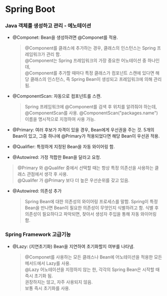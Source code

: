# Spring Boot

### Java 객체를 생성하고 관리 - 에노테이션
- @Componet: Bean을 생성하려면 @Componet를 적용.
  > @Component를 클래스에 추가하는 경우, 클래스의 인스턴스는 Spring 프레임워크가 관리 함.<br/>
  > @Component는 Spring 프레임워크의 가장 중요한 어노테이션 중 하나인데,<br/>
  > @Component를 추가할 때마다 특정 클래스가 컴포넌트 스캔에 있다면 해당 클래스의 인스턴스, 즉 Spring Bean이 생성되고 프레임워크에 의해 관리됨.
  
- @ComponentScan: 자동으로 컴포넌트를 스캔.
  > Spring 프레임워크에 @Component를 검색 후 위치를 알려줘야 하는데, @ComponentScan를 사용.
  > @ComponentScan("packages.name") 이름을 명시적으로 지정하여 사용 가능.
  
- @Primary: 여러 후보가 자격이 있을 경우, Bean에게 우선권을 주는 것.
            5개의 Bean이 있고, 그중 하나에 @Primary가 적용되었다면 해당 Bean이 우선권 적용.
- @Qualifier: 특정하게 지정된 Bean을 자동 와이어링 함.
- @Autowired: 가정 적합한 Bean을 달라고 요청.

> @Primary 와 @Qualifer 중에서 선택할 때는 항상 특정 의존선을 사용하는 클래스 관점에서 생각 후 사용. <br/>
> @Qualifer 가 @Primary 보다 더 높은 우선순위를 갖고 있음.

- @Autowired: 의존성 추가
  > Spring Bean에 대한 의존성의 와이어링 프로세스를 말함.
  > Spring이 특정 Bean을 만나면 Bean이 필요한 의존성이 무엇인지 식별하려고 함.
  > 식별 후 의존성이 필요하다고 파악되면, 찾아서 생성자 주입을 통해 자동 와이어링 함.
  

### Spring Framework 고급기능
- @Lazy: (지연초기화) Bean을 지연하여 초기화할지 여부를 나타냄.
  > @Componet를 사용하는 모든 클래스나 Bean에 어노테이션을 적용한 모든 메서드에서 Lazy를 사용. <br/>
  > @Lazy 어노테이션을 지정하지 않는 한, 각각의 Spring Bean은 시작할 때 즉시 초기화 됨. <br/>
  > 권장하지는 않고, 자주 사용되지 않음. <br/>
  > 보통 즉시 초기화를 사용.
  
         

